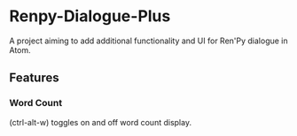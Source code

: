 # Renpy-Dialogue-Plus
A project aiming to add additional functionality and UI for Ren'Py dialogue in Atom.

## Features

### Word Count
(ctrl-alt-w) toggles on and off word count display.
